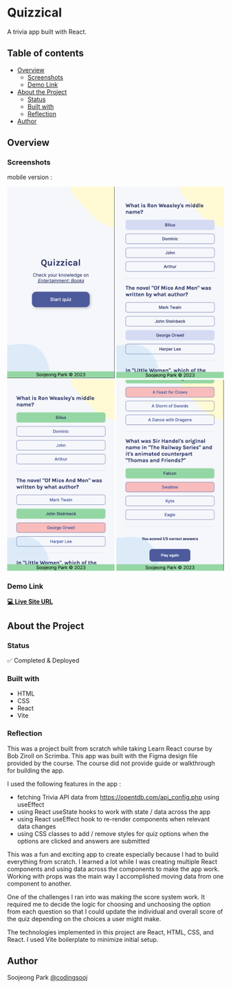 # Quizzical

A trivia app built with React.

## Table of contents

- [Overview](#overview)
  - [Screenshots](#screenshots)
  - [Demo Link](#demo-link)
- [About the Project](#about-the-project)
  - [Status](#status)
  - [Built with](#built-with)
  - [Reflection](#reflection)
- [Author](#author)

## Overview

### Screenshots

mobile version :

<img src="./src/assets/images/quizzical-1.png" width="250"/> <img src="./src/assets/images/quizzical-2.png" width="250"/> <img src="./src/assets/images/quizzical-3.png" width="250"/> <img src="./src/assets/images/quizzical-4.png" width="250"/>

### Demo Link

**[💻 Live Site URL]()**

## About the Project

### Status

✅ Completed & Deployed

### Built with

- HTML
- CSS
- React
- Vite

### Reflection

This was a project built from scratch while taking Learn React course by Bob Ziroll on Scrimba. This app was built with the Figma design file provided by the course. The course did not provide guide or walkthrough for building the app.

I used the following features in the app :

- fetching Trivia API data from https://opentdb.com/api_config.php using useEffect
- using React useState hooks to work with state / data across the app
- using React useEffect hook to re-render components when relevant data changes
- using CSS classes to add / remove styles for quiz options when the options are clicked and answers are submitted

This was a fun and exciting app to create especially because I had to build everything from scratch. I learned a lot while I was creating multiple React components and using data across the components to make the app work. Working with props was the main way I accomplished moving data from one component to another.

One of the challenges I ran into was making the score system work. It required me to decide the logic for choosing and unchoosing the option from each question so that I could update the individual and overall score of the quiz depending on the choices a user might make.

The technologies implemented in this project are React, HTML, CSS, and React. I used Vite boilerplate to minimize initial setup.

## Author

Soojeong Park [@codingsooj](https://twitter.com/codingsooj)
